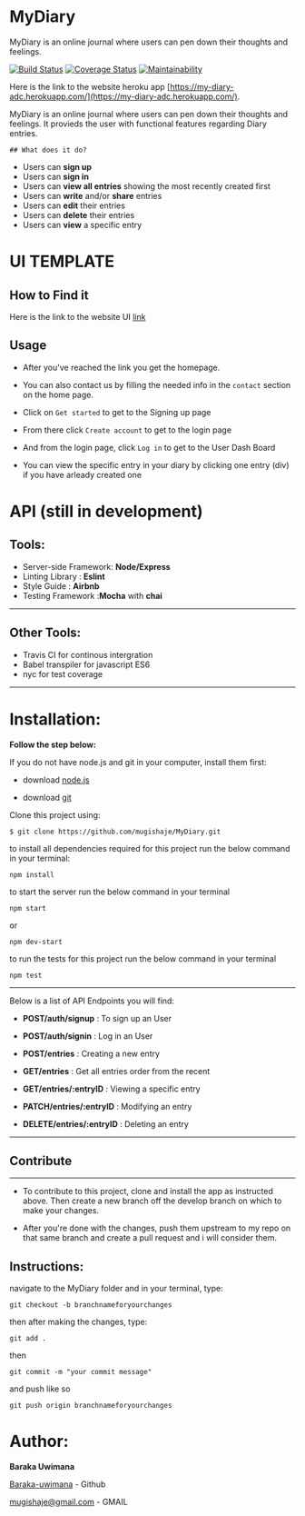 # MyDiary
MyDiary is an online journal where users can pen down their thoughts and feelings.

[![Build Status](https://travis-ci.org/mugishaje/MyDiary.svg?branch=develop)](https://travis-ci.org/mugishaje/MyDiary)
[![Coverage Status](https://coveralls.io/repos/github/mugishaje/MyDiary/badge.svg?branch=develop)](https://coveralls.io/github/mugishaje/MyDiary?branch=develop)
[![Maintainability](https://api.codeclimate.com/v1/badges/c0b7f8951e06a34104e1/maintainability)](https://codeclimate.com/github/mugishaje/MyDiary/maintainability)


Here is the link to the website heroku app [https://my-diary-adc.herokuapp.com/](https://my-diary-adc.herokuapp.com/).

MyDiary is an online journal where users can pen down their thoughts and feelings. It provieds the user with functional features regarding Diary entries.

`## What does it do?`
- Users can **sign up**
- Users can **sign in**
- Users can **view all entries** showing the most recently created first
- Users can **write** and/or **share** entries 
- Users can **edit** their entries
- Users can **delete** their entries
- Users can **view** a specific entry

# UI TEMPLATE

## How to Find it

Here is the link to the website UI [link](https://mugishaje.github.io/MyDiary/UI/)

## Usage

- After you've reached the link you get the homepage.

- You can also contact us by filling the needed info in the `contact` section on the home page.

- Click on `Get started` to get to the Signing up page
- From there click `Create account` to get to the login page

- And from the login page, click `Log in` to get to the User Dash Board

- You can view the specific entry in your diary  by clicking one entry (div)  if you have arleady created one

# API (still in development)

## Tools:

- Server-side Framework: **Node/Express**
- Linting Library : **Eslint**
- Style Guide : **Airbnb**
- Testing Framework :**Mocha** with **chai**

---

## Other Tools:

- Travis CI for continous intergration
- Babel transpiler for javascript ES6
- nyc for test coverage

---

# Installation:

**Follow the step below:**

If you do not have node.js and git in your computer, install them first:

- download [node.js](https://nodejs.org/en/download/)

- download [git](https://git-scm.com/downloads)

Clone this project using:

```
$ git clone https://github.com/mugishaje/MyDiary.git
```

to install all dependencies required for this project run the below command in your terminal:

```
npm install
```

to start the server run the below command in your terminal

```
npm start
```

or

```
npm dev-start
```

to run the tests for this project run the below command in your terminal

```
npm test
```

---


Below is a list of API Endpoints you will find:

- **POST/auth/signup** : To sign up an User

- **POST/auth/signin** : Log in an User

- **POST/entries** : Creating a new entry

- **GET/entries** : Get all entries order from the recent

- **GET/entries/:entryID** : Viewing a specific entry

- **PATCH/entries/:entryID** : Modifying an entry

- **DELETE/entries/:entryID** : Deleting an entry

---

## Contribute

---

- To contribute to this project, clone and install the app as instructed above. Then create a new branch off the develop branch on which to make your changes.

- After you're done with the changes, push them upstream to my repo on that same branch and create a pull request and i will consider them.

## Instructions:

navigate to the MyDiary folder and in your terminal, type:

```
git checkout -b branchnameforyourchanges
```

then after making the changes, type:

```
git add .
```

then

```
git commit -m "your commit message"
```

and push like so

```
git push origin branchnameforyourchanges
```

# Author:

**Baraka Uwimana**

[Baraka-uwimana](http://github.com/mugishaje/) - Github

mugishaje@gmail.com - GMAIL
